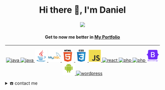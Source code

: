 <div align="center">
  <h1 align="center">Hi there 👋, I'm Daniel</h1>
  <h3 align="center">
    <img src="https://readme-typing-svg.demolab.com?font=Fira+Code&pause=1000&width=435&center=true&lines=Multi-Platform+App+Developer;WEBGL+&+WEBXR+App+Developer;Gran+Canaria%2C+Canary+Islands%2C+Spain;Always+learning+new+things">
  </h3>

  <h4 align="center" dir="auto">
     Get to now me better in <a href="http://hermes-ia.com/" color="333B4B" target="_blank">My Portfolio</a> 
  </h4>
</div>

<hr/>

<p align="center" dir="auto"> 
  <a href="https://threejs.org/"> 
    <img src="https://upload.wikimedia.org/wikipedia/commons/thumb/3/3f/Three.js_Icon.svg/1200px-Three.js_Icon.svg.png" alt="java" width="40" height="40" style="max-width: 100%;"> 
  </a>
  <a href="https://r3f.docs.pmnd.rs/getting-started/introduction"> 
    <img src="https://graffersid.com/wp-content/w3-webp/uploads/2024/07/React-three-fiber-icon-1024x576.pngw3.webp" alt="java" width="40" height="40" style="max-width: 100%;"> 
  </a>
  <a href="https://www.java.com"> 
    <img src="https://raw.githubusercontent.com/devicons/devicon/master/icons/java/java-original.svg" alt="java" width="40" height="40" style="max-width: 100%;"> 
  </a>
  <a href="https://www.mysql.com/"> 
    <img src="https://raw.githubusercontent.com/devicons/devicon/master/icons/mysql/mysql-original-wordmark.svg" alt="mysql" width="40" height="40" style="max-width:100%;"> 
  </a> 
  <a href="https://www.w3.org/html/"> 
    <img src="https://raw.githubusercontent.com/devicons/devicon/master/icons/html5/html5-original-wordmark.svg" alt="html5" width="40" height="40" style="max-width: 100%;"> 
  </a> 
  <a href="https://www.w3schools.com/css/"> 
    <img src="https://raw.githubusercontent.com/devicons/devicon/master/icons/css3/css3-original-wordmark.svg" alt="css3" width="40" height="40" style="max-width: 100%;"> 
  </a> 
  <a href="https://developer.mozilla.org/en-US/docs/Web/JavaScript"> 
    <img src="https://raw.githubusercontent.com/devicons/devicon/master/icons/javascript/javascript-original.svg" alt="javascript" width="40" height="40" style="max-width: 100%;"> 
  </a>
  <a href="https://react.dev"> 
    <img src="https://upload.wikimedia.org/wikipedia/commons/thumb/a/a7/React-icon.svg/2300px-React-icon.svg.png" alt="react" width="40" height="40" style="max-width: 100%;"> 
  </a>
  <a href="https://www.w3schools.com/php/"> 
    <img src="https://user-images.githubusercontent.com/85161810/190901853-abd1e11c-73c4-4f94-9d01-26b79c72e736.png" alt="php" width="40" height="40" style="max-width: 100%;"> 
  </a>
  <a href="https://tailwindcss.com"> 
    <img src="https://adware-technologies.s3.amazonaws.com/uploads/technology/thumbnail/31/tailwind.png" alt="php" width="40" height="40" style="max-width: 100%;"> 
  </a>
  <a href="https://getbootstrap.com"> <img src="https://raw.githubusercontent.com/devicons/devicon/master/icons/bootstrap/bootstrap-plain-wordmark.svg" alt="bootstrap" width="40" height="40" style="max-width: 100%;"> 
  </a> 
  <a href="https://developer.android.com"> 
    <img src="https://raw.githubusercontent.com/devicons/devicon/master/icons/android/android-original-wordmark.svg" alt="android" width="40" height="40" style="max-width: 100%;"> 
  </a> 
  <a href="https://wordpress.com"> 
    <img src="https://img.freepik.com/free-icon/wordpress_318-183439.jpg" alt="wordpress" width="40" height="40" style="max-width: 100%;"> 
  </a> 
</p>

<details>
  <summary>☎️ contact me</summary>
  <div>
    <samp>
      <p align="center">
        <a href="https://www.linkedin.com/in/daniel-echeveste-gonz%C3%A1lez/" target="_blank">
          <img align="center" src="https://img.shields.io/badge/linkedin-%231DA1F2.svg?style=for-the-badge&logo=linkedin&logoColor=white" alt="ln" height="30"/>
        </a>
        <a href="mailto:danielechevestegonzalez@gmail.com" target="_blank">
          <img align="center" src="https://img.shields.io/badge/gmail-EA4335.svg?style=for-the-badge&logo=gmail&logoColor=white" alt="mail" height="30"/>
        </a>
      </p>
    </samp>
  </div>
</details>

